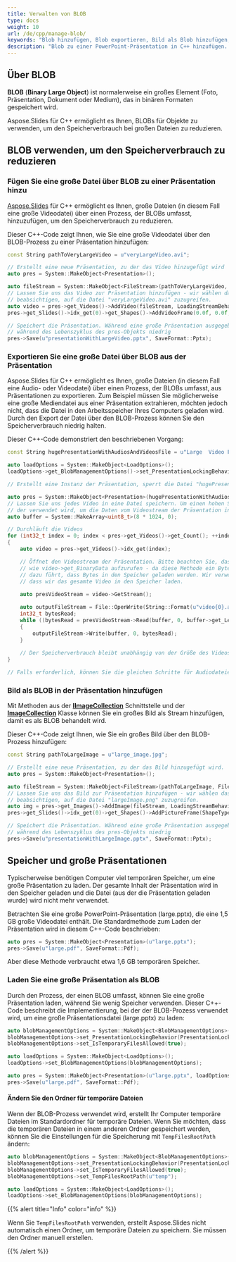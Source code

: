 ```yaml
---
title: Verwalten von BLOB
type: docs
weight: 10
url: /de/cpp/manage-blob/
keywords: "Blob hinzufügen, Blob exportieren, Bild als Blob hinzufügen, PowerPoint-Präsentation, C++, Aspose.Slides für C++"
description: "Blob zu einer PowerPoint-Präsentation in C++ hinzufügen. Blob exportieren. Bild als Blob hinzufügen"
---
```


## **Über BLOB**

**BLOB** (**Binary Large Object**) ist normalerweise ein großes Element (Foto, Präsentation, Dokument oder Medium), das in binären Formaten gespeichert wird. 

Aspose.Slides für C++ ermöglicht es Ihnen, BLOBs für Objekte zu verwenden, um den Speicherverbrauch bei großen Dateien zu reduzieren. 

## **BLOB verwenden, um den Speicherverbrauch zu reduzieren**

### **Fügen Sie eine große Datei über BLOB zu einer Präsentation hinzu**

[Aspose.Slides](/slides/de/cpp/) für C++ ermöglicht es Ihnen, große Dateien (in diesem Fall eine große Videodatei) über einen Prozess, der BLOBs umfasst, hinzuzufügen, um den Speicherverbrauch zu reduzieren.

Dieser C++-Code zeigt Ihnen, wie Sie eine große Videodatei über den BLOB-Prozess zu einer Präsentation hinzufügen:

```cpp
const String pathToVeryLargeVideo = u"veryLargeVideo.avi";

// Erstellt eine neue Präsentation, zu der das Video hinzugefügt wird
auto pres = System::MakeObject<Presentation>();

auto fileStream = System::MakeObject<FileStream>(pathToVeryLargeVideo, FileMode::Open);
// Lassen Sie uns das Video zur Präsentation hinzufügen - wir wählen das Verhalten "KeepLocked", da wir nicht 
// beabsichtigen, auf die Datei "veryLargeVideo.avi" zuzugreifen.
auto video = pres->get_Videos()->AddVideo(fileStream, LoadingStreamBehavior::KeepLocked);
pres->get_Slides()->idx_get(0)->get_Shapes()->AddVideoFrame(0.0f, 0.0f, 480.0f, 270.0f, video);

// Speichert die Präsentation. Während eine große Präsentation ausgegeben wird, bleibt der Speicherverbrauch 
// während des Lebenszyklus des pres-Objekts niedrig
pres->Save(u"presentationWithLargeVideo.pptx", SaveFormat::Pptx);
```


### **Exportieren Sie eine große Datei über BLOB aus der Präsentation**
Aspose.Slides für C++ ermöglicht es Ihnen, große Dateien (in diesem Fall eine Audio- oder Videodatei) über einen Prozess, der BLOBs umfasst, aus Präsentationen zu exportieren. Zum Beispiel müssen Sie möglicherweise eine große Mediendatei aus einer Präsentation extrahieren, möchten jedoch nicht, dass die Datei in den Arbeitsspeicher Ihres Computers geladen wird. Durch den Export der Datei über den BLOB-Prozess können Sie den Speicherverbrauch niedrig halten.

Dieser C++-Code demonstriert den beschriebenen Vorgang:

```cpp
const String hugePresentationWithAudiosAndVideosFile = u"Large  Video File Test1.pptx";

auto loadOptions = System::MakeObject<LoadOptions>();
loadOptions->get_BlobManagementOptions()->set_PresentationLockingBehavior(PresentationLockingBehavior::KeepLocked);

// Erstellt eine Instanz der Präsentation, sperrt die Datei "hugePresentationWithAudiosAndVideos.pptx".

auto pres = System::MakeObject<Presentation>(hugePresentationWithAudiosAndVideosFile, loadOptions);
// Lassen Sie uns jedes Video in eine Datei speichern. Um einen hohen Speicherverbrauch zu vermeiden, benötigen wir einen Puffer, 
// der verwendet wird, um die Daten vom Videostream der Präsentation in einen Stream für eine neu erstellte Videodatei zu übertragen.
auto buffer = System::MakeArray<uint8_t>(8 * 1024, 0);

// Durchläuft die Videos
for (int32_t index = 0; index < pres->get_Videos()->get_Count(); ++index)
{
	auto video = pres->get_Videos()->idx_get(index);

	// Öffnet den Videostream der Präsentation. Bitte beachten Sie, dass wir absichtlich darauf verzichtet haben, Methoden 
	// wie video->get_BinaryData aufzurufen - da diese Methode ein Byte-Array zurückgibt, das ein vollständiges Video enthält, was dann
	// dazu führt, dass Bytes in den Speicher geladen werden. Wir verwenden video->GetStream, das Stream zurückgibt - und dies erfordert NICHT,
	// dass wir das gesamte Video in den Speicher laden.
	
	auto presVideoStream = video->GetStream();

	auto outputFileStream = File::OpenWrite(String::Format(u"video{0}.avi", index));
	int32_t bytesRead;
	while ((bytesRead = presVideoStream->Read(buffer, 0, buffer->get_Length())) > 0)
	{
		outputFileStream->Write(buffer, 0, bytesRead);
	}
		
	// Der Speicherverbrauch bleibt unabhängig von der Größe des Videos oder der Präsentation niedrig.
}

// Falls erforderlich, können Sie die gleichen Schritte für Audiodateien anwenden.
```

### **Bild als BLOB in der Präsentation hinzufügen**
Mit Methoden aus der [**IImageCollection**](https://reference.aspose.com/slides/cpp/class/aspose.slides.i_image_collection) Schnittstelle und der [**ImageCollection**](https://reference.aspose.com/slides/cpp/class/aspose.slides.image_collection) Klasse können Sie ein großes Bild als Stream hinzufügen, damit es als BLOB behandelt wird.

Dieser C++-Code zeigt Ihnen, wie Sie ein großes Bild über den BLOB-Prozess hinzufügen:

```cpp
const String pathToLargeImage = u"large_image.jpg";

// Erstellt eine neue Präsentation, zu der das Bild hinzugefügt wird.
auto pres = System::MakeObject<Presentation>();

auto fileStream = System::MakeObject<FileStream>(pathToLargeImage, FileMode::Open);
// Lassen Sie uns das Bild zur Präsentation hinzufügen - wir wählen das Verhalten "KeepLocked", da wir nicht 
// beabsichtigen, auf die Datei "largeImage.png" zuzugreifen.
auto img = pres->get_Images()->AddImage(fileStream, LoadingStreamBehavior::KeepLocked);
pres->get_Slides()->idx_get(0)->get_Shapes()->AddPictureFrame(ShapeType::Rectangle, 0.0f, 0.0f, 300.0f, 200.0f, img);

// Speichert die Präsentation. Während eine große Präsentation ausgegeben wird, bleibt der Speicherverbrauch 
// während des Lebenszyklus des pres-Objekts niedrig
pres->Save(u"presentationWithLargeImage.pptx", SaveFormat::Pptx);
```

## **Speicher und große Präsentationen**

Typischerweise benötigen Computer viel temporären Speicher, um eine große Präsentation zu laden. Der gesamte Inhalt der Präsentation wird in den Speicher geladen und die Datei (aus der die Präsentation geladen wurde) wird nicht mehr verwendet.

Betrachten Sie eine große PowerPoint-Präsentation (large.pptx), die eine 1,5 GB große Videodatei enthält. Die Standardmethode zum Laden der Präsentation wird in diesem C++-Code beschrieben:

```cpp
auto pres = System::MakeObject<Presentation>(u"large.pptx");
pres->Save(u"large.pdf", SaveFormat::Pdf);
```

Aber diese Methode verbraucht etwa 1,6 GB temporären Speicher.

### **Laden Sie eine große Präsentation als BLOB**

Durch den Prozess, der einen BLOB umfasst, können Sie eine große Präsentation laden, während Sie wenig Speicher verwenden. Dieser C++-Code beschreibt die Implementierung, bei der der BLOB-Prozess verwendet wird, um eine große Präsentationsdatei (large.pptx) zu laden:

```cpp
auto blobManagementOptions = System::MakeObject<BlobManagementOptions>();
blobManagementOptions->set_PresentationLockingBehavior(PresentationLockingBehavior::KeepLocked);
blobManagementOptions->set_IsTemporaryFilesAllowed(true);

auto loadOptions = System::MakeObject<LoadOptions>();
loadOptions->set_BlobManagementOptions(blobManagementOptions);

auto pres = System::MakeObject<Presentation>(u"large.pptx", loadOptions);
pres->Save(u"large.pdf", SaveFormat::Pdf);
```

#### **Ändern Sie den Ordner für temporäre Dateien**

Wenn der BLOB-Prozess verwendet wird, erstellt Ihr Computer temporäre Dateien im Standardordner für temporäre Dateien. Wenn Sie möchten, dass die temporären Dateien in einem anderen Ordner gespeichert werden, können Sie die Einstellungen für die Speicherung mit `TempFilesRootPath` ändern:

```cpp
auto blobManagementOptions = System::MakeObject<BlobManagementOptions>();
blobManagementOptions->set_PresentationLockingBehavior(PresentationLockingBehavior::KeepLocked);
blobManagementOptions->set_IsTemporaryFilesAllowed(true);
blobManagementOptions->set_TempFilesRootPath(u"temp");

auto loadOptions = System::MakeObject<LoadOptions>();
loadOptions->set_BlobManagementOptions(blobManagementOptions);
```

{{% alert title="Info" color="info" %}}

Wenn Sie `TempFilesRootPath` verwenden, erstellt Aspose.Slides nicht automatisch einen Ordner, um temporäre Dateien zu speichern. Sie müssen den Ordner manuell erstellen.

{{% /alert %}}